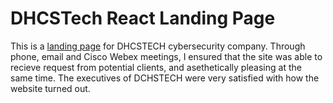 # DHCSTech React Landing Page

This is a [landing page](https://dhcstech.vercel.app) for DHCSTECH cybersecurity company. Through phone, email and Cisco Webex meetings, I ensured that the site was able to recieve request from potential clients, and asethetically pleasing at the same time. The executives of DCHSTECH were very satisfied with how the website turned out.
